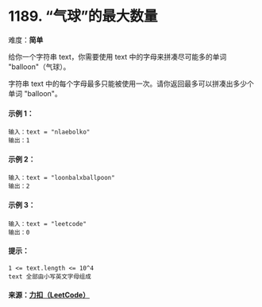 # 1189. “气球”的最大数量

难度：**简单**  

给你一个字符串 text，你需要使用 text 中的字母来拼凑尽可能多的单词 "balloon"（气球）。

字符串 text 中的每个字母最多只能被使用一次。请你返回最多可以拼凑出多少个单词 "balloon"。

#### 示例 1：

    输入：text = "nlaebolko"
    输出：1

#### 示例 2：

    输入：text = "loonbalxballpoon"
    输出：2

#### 示例 3：

    输入：text = "leetcode"
    输出：0

#### 提示：

    1 <= text.length <= 10^4
    text 全部由小写英文字母组成

#### 来源：[力扣（LeetCode）](https://leetcode-cn.com/problems/maximum-number-of-balloons)